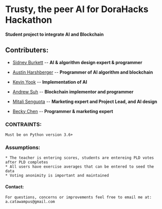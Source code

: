 # Trusty, the peer AI for DoraHacks Hackathon
#### Student project to integrate AI and Blockchain
## Contributers:
- [Sidney Burkett](https://github.com/sidneyriffic) -- **AI & algorithm design expert & programmer**

- [Austin Harshberger](https://github.com/aharshbe) -- **Programmer of AI algorithm and blockchain**  

- [Kevin Yook](https://github.com/yook00627) -- **Implementation of AI**

- [Andrew Suh](https://github.com/Donnerschlag) -- **Blockchain implementor and programmer**

- [Mitali Sengupta](https://github.com/MitaliSengupta) -- **Marketing expert and Project Lead, and AI design**

- [Becky Chen](https://github.com/bchen528) -- **Programmer & marketing expert**

### CONTRAINTS:
    Must be on Python version 3.6+

### Assumptions:
    * The teacher is entering scores, students are entereing PLD votes after PLD completes 
    * All users have exercise averages that can be entered to seed the data
    * Voting anonimity is important and maintained

#### Contact:
    For questions, concerns or improvements feel free to email me at:
    a.catawampus@gmail.com

